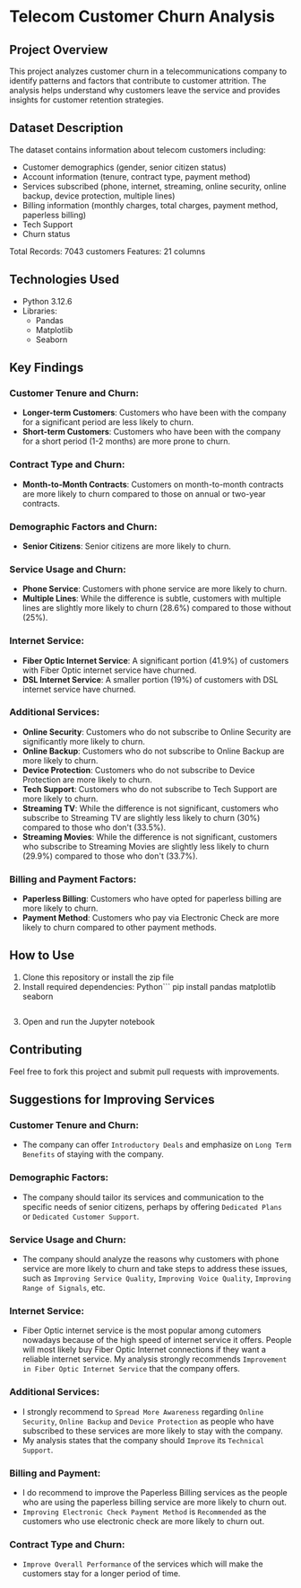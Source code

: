 # Telecom Customer Churn Analysis

## Project Overview
This project analyzes customer churn in a telecommunications company to identify patterns and factors that contribute to customer attrition. The analysis helps understand why customers leave the service and provides insights for customer retention strategies.

## Dataset Description
The dataset contains information about telecom customers including:
- Customer demographics (gender, senior citizen status)
- Account information (tenure, contract type, payment method)
- Services subscribed (phone, internet, streaming, online security, online backup, device protection, multiple lines)
- Billing information (monthly charges, total charges, payment method, paperless billing)
- Tech Support 
- Churn status

Total Records: 7043 customers
Features: 21 columns

## Technologies Used
- Python 3.12.6
- Libraries:
  - Pandas
  - Matplotlib 
  - Seaborn 

## Key Findings
### Customer Tenure and Churn:

- **Longer-term Customers**: Customers who have been with the company for a significant period are less likely to churn.
- **Short-term Customers**: Customers who have been with the company for a short period (1-2 months) are more prone to churn.

### Contract Type and Churn:

- **Month-to-Month Contracts**: Customers on month-to-month contracts are more likely to churn compared to those on annual or two-year contracts.

### Demographic Factors and Churn:

- **Senior Citizens**: Senior citizens are more likely to churn.

### Service Usage and Churn:

- **Phone Service**: Customers with phone service are more likely to churn.
- **Multiple Lines**: While the difference is subtle, customers with multiple lines are slightly more likely to churn (28.6%) compared to those without (25%).

### Internet Service:

- **Fiber Optic Internet Service**: A significant portion (41.9%) of customers with Fiber Optic internet service have churned.
- **DSL Internet Service**: A smaller portion (19%) of customers with DSL internet service have churned.

### Additional Services:
- **Online Security**: Customers who do not subscribe to Online Security are significantly more likely to churn.
- **Online Backup**: Customers who do not subscribe to Online Backup are more likely to churn.
- **Device Protection**: Customers who do not subscribe to Device Protection are more likely to churn.
- **Tech Support**: Customers who do not subscribe to Tech Support are more likely to churn.
- **Streaming TV**: While the difference is not significant, customers who subscribe to Streaming TV are slightly less likely to churn (30%) compared to those who don't (33.5%).
- **Streaming Movies**: While the difference is not significant, customers who subscribe to Streaming Movies are slightly less likely to churn (29.9%) compared to those who don't (33.7%).

### Billing and Payment Factors:

- **Paperless Billing**: Customers who have opted for paperless billing are more likely to churn.
- **Payment Method**: Customers who pay via Electronic Check are more likely to churn compared to other payment methods.

## How to Use
1. Clone this repository or install the zip file
2. Install required dependencies:
    Python``` 
    pip install pandas matplotlib seaborn
    ```
3. Open and run the Jupyter notebook

## Contributing
Feel free to fork this project and submit pull requests with improvements.

## Suggestions for Improving Services

### Customer Tenure and Churn:

- The company can offer `Introductory Deals` and emphasize on `Long Term Benefits` of staying with the company.

### Demographic Factors:

- The company should tailor its services and communication to the specific needs of senior citizens, perhaps by offering `Dedicated Plans` or `Dedicated Customer Support`.

### Service Usage and Churn:

- The company should analyze the reasons why customers with phone service are more likely to churn and take steps to address these issues, such as `Improving Service Quality`, `Improving Voice Quality`, `Improving Range of Signals`, etc.

### Internet Service:

- Fiber Optic internet service is the most popular among cutomers nowadays because of the high speed of internet service it offers. People will most likely buy Fiber Optic Internet connections if they want a reliable internet service. My analysis strongly recommends `Improvement in Fiber Optic Internet Service` that the company offers.

### Additional Services:

- I strongly recommend to `Spread More Awareness` regarding `Online Security`, `Online Backup` and `Device Protection` as people who have subscribed to these services are more likely to stay with the company.
- My analysis states that the company should `Improve` its `Technical Support`.

### Billing and Payment:

- I do recommend to improve the Paperless Billing services as the people who are using the paperless billing service are more likely to churn out.
- `Improving Electronic Check Payment Method` is `Recommended` as the customers who use electronic check are more likely to churn out.

### Contract Type and Churn:

- `Improve Overall Performance` of the services which will make the customers stay for a longer period of time.

